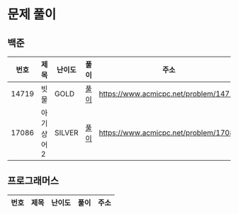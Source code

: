 # 문제 풀이

## 백준
|번호|제목|난이도|풀이|주소|
|---|---|---|---|---|
|14719|빗물|GOLD|[풀이](https://github.com/yhh1056/studyAlgorithm/blob/main/src/main/java/baekjoon/b14719/Main.java)|https://www.acmicpc.net/problem/14719|
|17086|아기 상어2|SILVER|[풀이](https://github.com/yhh1056/studyAlgorithm/blob/main/src/main/java/baekjoon/b17086/Main.java)|https://www.acmicpc.net/problem/17086|
## 프로그래머스
|번호|제목|난이도|풀이|주소|
|---|---|---|---|---|
